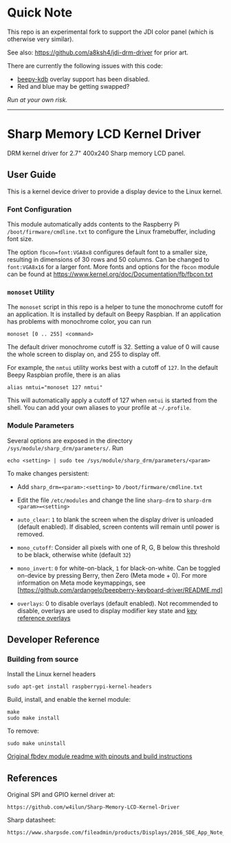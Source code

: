 # Quick Note

This repo is an experimental fork to support the JDI color panel (which is otherwise very similar).

See also: <https://github.com/a8ksh4/jdi-drm-driver> for prior art.

There are currently the following issues with this code:

- [beepy-kdb](https://github.com/ardangelo/beepberry-keyboard-driver) overlay support has been disabled.
- Red and blue may be getting swapped?

*Run at your own risk.*

---

# Sharp Memory LCD Kernel Driver

DRM kernel driver for 2.7" 400x240 Sharp memory LCD panel.

## User Guide

This is a kernel device driver to provide a display device to the Linux kernel.

### Font Configuration

This module automatically adds contents to the Raspberry Pi `/boot/firmware/cmdline.txt` to configure the Linux framebuffer, including font size.

The option `fbcon=font:VGA8x8` configures default font to a smaller size, resulting in dimensions of 30 rows and 50 columns. Can be changed to `font:VGA8x16` for a larger font. More fonts and options for the `fbcon` module can be found at https://www.kernel.org/doc/Documentation/fb/fbcon.txt

### `monoset` Utility

The `monoset` script in this repo is a helper to tune the monochrome cutoff for an application. It is installed by default on Beepy Raspbian. If an application has problems with monochrome color, you can run

    monoset [0 .. 255] <command>

The default driver monochrome cutoff is 32. Setting a value of 0 will cause the whole screen to display on, and 255 to display off.

For example, the `nmtui` utility works best with a cutoff of `127`. In the default Beepy Raspbian profile, there is an alias

    alias nmtui="monoset 127 nmtui"

This will automatically apply a cutoff of 127 when `nmtui` is started from the shell. You can add your own aliases to your profile at `~/.profile`.

### Module Parameters

Several options are exposed in the directory `/sys/module/sharp_drm/parameters/`. Run

    echo <setting> | sudo tee /sys/module/sharp_drm/parameters/<param>

To make changes persistent:

* Add `sharp_drm=<param>:<setting>` to `/boot/firmware/cmdline.txt`
* Edit the file `/etc/modules` and change the line `sharp-drm` to `sharp-drm <param>=<setting>`

* `auto_clear`: `1` to blank the screen when the display driver is unloaded (default enabled). If disabled, screen contents will remain until power is removed.
* `mono_cutoff`: Consider all pixels with one of R, G, B below this threshold to be black, otherwise white (default `32`)
* `mono_invert`: `0` for white-on-black, `1` for black-on-white. Can be toggled on-device by pressing Berry, then Zero (Meta mode + 0). For more information on Meta mode keymappings, see [https://github.com/ardangelo/beepberry-keyboard-driver/README.md]
* `overlays`: 0 to disable overlays (default enabled). Not recommended to disable, overlays are used to display modifier key state and [key reference overlays](https://github.com/ardangelo/beepy-symbol-overlay/README.md)

## Developer Reference

### Building from source

Install the Linux kernel headers

	sudo apt-get install raspberrypi-kernel-headers

Build, install, and enable the kernel module:

    make
    sudo make install

To remove:

    sudo make uninstall

[Original fbdev module readme with pinouts and build instructions](https://github.com/w4ilun/Sharp-Memory-LCD-Kernel-Driver/blob/master/README.md)

## References

Original SPI and GPIO kernel driver at:

	https://github.com/w4ilun/Sharp-Memory-LCD-Kernel-Driver

Sharp datasheet:

	https://www.sharpsde.com/fileadmin/products/Displays/2016_SDE_App_Note_for_Memory_LCD_programming_V1.3.pdf
